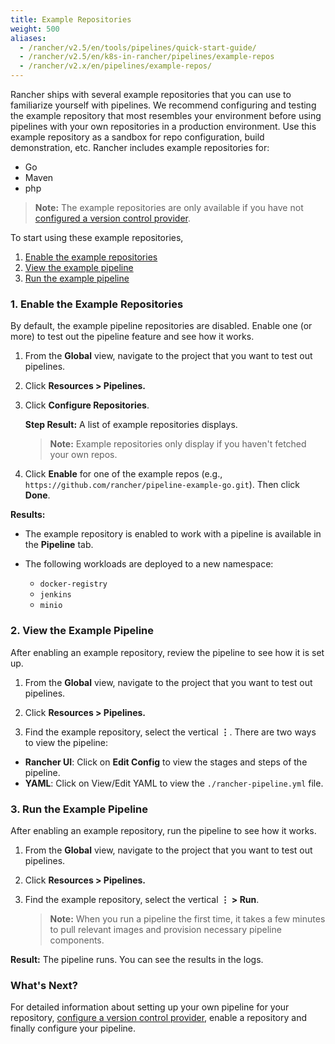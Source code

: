 ```yaml
---
title: Example Repositories
weight: 500
aliases:
  - /rancher/v2.5/en/tools/pipelines/quick-start-guide/
  - /rancher/v2.5/en/k8s-in-rancher/pipelines/example-repos 
  - /rancher/v2.x/en/pipelines/example-repos/
---
```


Rancher ships with several example repositories that you can use to familiarize yourself with pipelines. We recommend configuring and testing the example repository that most resembles your environment before using pipelines with your own repositories in a production environment. Use this example repository as a sandbox for repo configuration, build demonstration, etc. Rancher includes example repositories for:

- Go
- Maven
- php

> **Note:** The example repositories are only available if you have not [configured a version control provider]({{<baseurl>}}/rancher/v2.5/en/project-admin/pipelines).

To start using these example repositories,

1. [Enable the example repositories](#1-enable-the-example-repositories)
2. [View the example pipeline](#2-view-the-example-pipeline)
3. [Run the example pipeline](#3-run-the-example-pipeline)

### 1. Enable the Example Repositories

By default, the example pipeline repositories are disabled. Enable one (or more) to test out the pipeline feature and see how it works.

1. From the **Global** view, navigate to the project that you want to test out pipelines.

1. Click **Resources > Pipelines.**

1. Click **Configure Repositories**.

    **Step Result:** A list of example repositories displays.

    >**Note:** Example repositories only display if you haven't fetched your own repos.

1. Click **Enable** for one of the example repos (e.g., `https://github.com/rancher/pipeline-example-go.git`). Then click **Done**.

**Results:**

- The example repository is enabled to work with a pipeline is available in the **Pipeline** tab.

- The following workloads are deployed to a new namespace:

    - `docker-registry`
    - `jenkins`
    - `minio`

### 2. View the Example Pipeline

After enabling an example repository, review the pipeline to see how it is set up.

1. From the **Global** view, navigate to the project that you want to test out pipelines.

1. Click **Resources > Pipelines.**

1. Find the example repository, select the vertical **&#8942;**. There are two ways to view the pipeline:
  * **Rancher UI**: Click on **Edit Config** to view the stages and steps of the pipeline.
  * **YAML**: Click on View/Edit YAML to view the `./rancher-pipeline.yml` file.

### 3. Run the Example Pipeline

After enabling an example repository, run the pipeline to see how it works.

1. From the **Global** view, navigate to the project that you want to test out pipelines.

1. Click **Resources > Pipelines.**

1. Find the example repository, select the vertical **&#8942; > Run**.

    >**Note:** When you run a pipeline the first time, it takes a few minutes to pull relevant images and provision necessary pipeline components.

**Result:** The pipeline runs. You can see the results in the logs.

### What's Next?

For detailed information about setting up your own pipeline for your repository, [configure a version control provider]({{<baseurl>}}/rancher/v2.5/en/project-admin/pipelines), enable a repository and finally configure your pipeline.
